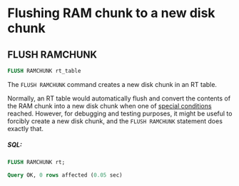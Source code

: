 # Flushing RAM chunk to a new disk chunk

## FLUSH RAMCHUNK

<!-- example flush_ramchunk -->

```sql
FLUSH RAMCHUNK rt_table
```

The `FLUSH RAMCHUNK` command creates a new disk chunk in an RT table.

Normally, an RT table would automatically flush and convert the contents of the RAM chunk into a new disk chunk when one of [special conditions](../Creating_a_table/Local_tables/Plain_and_real-time_table_settings.md#ram-chunk-flushing-conditions) reached. However, for debugging and testing purposes, it might be useful to forcibly create a new disk chunk, and the `FLUSH RAMCHUNK` statement does exactly that.

<!-- intro -->
##### SQL:

<!-- request SQL -->

```sql
FLUSH RAMCHUNK rt;
```
<!-- response mysql -->
```sql
Query OK, 0 rows affected (0.05 sec)
```
<!-- end -->
<!-- proofread -->
